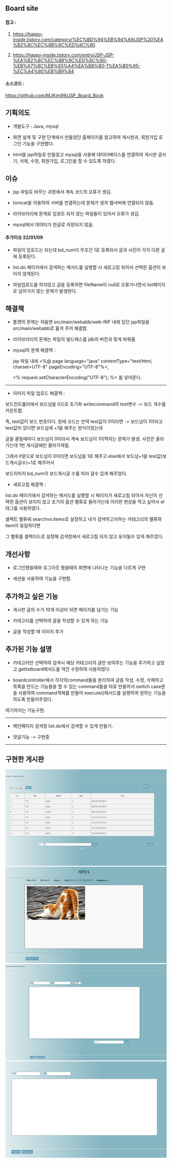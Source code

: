 ## Board site

#### 참고 : 


1. <https://happy-inside.tistory.com/category/%EC%BD%94%EB%94%A9/JSP%20%EA%B2%8C%EC%8B%9C%ED%8C%90>


2. <https://happy-inside.tistory.com/entry/JSP-JSP-%EA%B2%8C%EC%8B%9C%ED%8C%90-%EB%A7%8C%EB%93%A4%EA%B8%B0-1%EA%B0%95-%EC%A4%80%EB%B9%84>

#### 소스코드 :

<https://github.com/MJKim99/JSP_Board_Book>


## 기획의도


- 개발도구 : Java, mysql



- 화면 설계 및 구현 단계에서 만들었던 홈페이지를 참고하여 게시판과, 회원가입 로그인 기능을 구현했다.



- html을 jsp파일로 만들었고 mysql을 사용해 데이터베이스를 연결하여 게시판 글쓰기, 삭제, 수정, 회원가입, 로그인을 할 수 있도록 하였다.


## 이슈 


- jsp 파일로 바꾸는 과정에서 계속 코드의 오류가 생김.


- tomcat을 이용하여 서버를 연결하는데 문제가 생겨 웹서버에 연결되지 않음.


- 라이브러리에 문제로 임포트 되지 않는 파일들이 있어서 오류가 생김.


- mysql에서 데이터가 한글로 저장되지 않음.

#### 추가이슈 22/01/09


- 파일이 업로드는 되는데 bd_num이 무조건 1로 등록되서 글과 사진이 각각 다른 글에 등록된다.


-  list.do 페이지에서 검색하는 메서드를 실행할 시 새로고침 되어서 선택한 옵션이 보이지 않게된다.


- 파일업로드를 하지않고 글을 등록하면 fileName이 null로 오류가나면서 list페이지로 넘어가지 않는 문제가 발생한다.


## 해결책


- 톰캣의 문제는 처음엔 src/main/webabb/web-INF 내에 있던 jsp파일을 src/main/webabb로 옮겨 주어 해결함.


- 라이브러리의 문제는 파일의 빌드패스를 jdk의 버전과 맞게 바꿔줌.


- mysql의 문제 해결책 : 


	jsp 파일 내에 <%@ page language="java" contentType="text/html; charset=UTF-8" pageEncoding="UTF-8"%>,


	<% request.setCharacterEncoding("UTF-8"); %> 를 넣어준다.


***


	
- 이미지 파일 업로드 해결책 :
 
 

보드컨트롤러에서 보드넘을 0으로 초기화 writecommand의 test변수 -> 보드 개수를 카운트함.
	
	
즉, test값이 보드 번호이다. 원래 코드는 만약 test값이 0이라면 -> 보드넘이 1이되고 test값이 있다면 보드넘에 +1을 해주는 방식이었는데


글을 올릴때마다 보드넘이 0이라서 계속 보드넘이 1이찍히는 문제가 발생. 사진은 올라가는데 1번 게시글에만 올라가게됨.


그래서 if문으로 보드넘이 0이라면 보드넘을 1로 해주고 else에서 보드넘+1을 test값(보드게시글수)+1로 해주어서


보드이미지 bd_num이 보드게시글 수를 따라 갈수 있게 해주었다.




- 새로고침 해결책 :



list.do 페이지에서 검색하는 메서드를 실행할 시 페이지가 새로고침 되어서 자신이 선택한 옵션이 보이지 않고 초기의 옵션 밸류로 돌아가는데 이러한 현상을 막고 싶어서 el태그를 사용하였다.


셀렉트 밸류에 searchvo.items로 설정하고 내가 검색하고자하는 카테고리의 밸류와 item이 동일하다면 


그 밸류를 셀렉티드로 설정해 검색창에서 새로고침 되지 않고 유지될수 있게 해주었다.




## 개선사항


- 로그인했을때와 로그아웃 했을때의 화면에 나타나는 기능을 다르게 구현

- 세션을 사용하여 기능을 구현함.

 

## 추가하고 싶은 기능


- 게시판 글의 수가 10개 이상이 되면 페이지를 넘기는 기능 


- 카테고리를 선택하여 글을 작성할 수 있게 하는 기능


- 글을 작성할 때 이미지 추가





## 추가된 기능 설명


- 카테고리만 선택하여 검색시 해당 카테고리의 글만 보여주는 기능을 추가하고 싶었고 getlistboard메서드를 약간 수정하여 사용하였다. 


- boardcontroller에서 각각의command들을 분리하여 글을 작성, 수정, 삭제하고 목록을 만드는 기능들을 할 수 있는 command들을 따로 만들어서 switch case문을 사용하여 command객체를 만들어 execute()메서드를 실행하여 원하는 기능을 하도록 만들어주었다.


여기까지는 기능구현.

***


- 메인페이지 검색창 list.do에서 검색할 수 있게 만들기.



- 댓글기능 -> 구현중



***


## 구현한 게시판


<img src="캡처_list.PNG" width="700" height="300"/>


<img src="캡처_view.PNG" width="700" height="300"/>


<img src="캡처_write.PNG" width="700" height="300"/>


<img src="캡처04.png" width="700" height="300"/>
